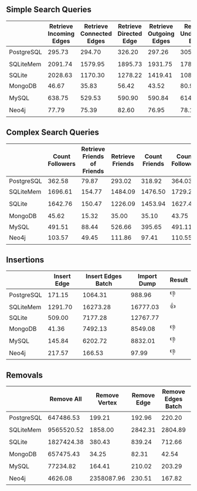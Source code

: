 ## Simple Search Queries

|            | Retrieve Incoming Edges | Retrieve Connected Edges | Retrieve Directed Edge | Retrieve Outgoing Edges | Retrieve Undirected Edge | Result       |
| ---------- | ----------------------- | ------------------------ | ---------------------- | ----------------------- | ------------------------ | ------------ |
| PostgreSQL | 295.73                  | 294.70                   | 326.20                 | 297.26                  | 305.19                   | :thumbsdown: |
| SQLiteMem  | 2091.74                 | 1579.95                  | 1895.73                | 1931.75                 | 1789.21                  | :thumbsup:   |
| SQLite     | 2028.63                 | 1170.30                  | 1278.22                | 1419.41                 | 1086.93                  |              |
| MongoDB    | 46.67                   | 35.83                    | 56.42                  | 43.52                   | 80.91                    | :thumbsdown: |
| MySQL      | 638.75                  | 529.53                   | 590.90                 | 590.84                  | 614.91                   | :thumbsdown: |
| Neo4j      | 77.79                   | 75.39                    | 82.60                  | 76.95                   | 78.16                    | :thumbsdown: |

## Complex Search Queries

|            | Count Followers | Retrieve Friends of Friends | Retrieve Friends | Count Friends | Count Followers | Result       |
| ---------- | --------------- | --------------------------- | ---------------- | ------------- | --------------- | ------------ |
| PostgreSQL | 362.58          | 79.87                       | 293.02           | 318.92        | 364.03          |              |
| SQLiteMem  | 1696.61         | 154.77                      | 1484.09          | 1476.50       | 1729.20         | :thumbsup:   |
| SQLite     | 1642.76         | 150.47                      | 1226.09          | 1453.94       | 1627.44         | :thumbsup:   |
| MongoDB    | 45.62           | 15.32                       | 35.00            | 35.10         | 43.75           | :thumbsdown: |
| MySQL      | 491.51          | 88.44                       | 526.66           | 395.65        | 491.11          |              |
| Neo4j      | 103.57          | 49.45                       | 111.86           | 97.41         | 110.55          | :thumbsdown: |

## Insertions

|            | Insert Edge | Insert Edges Batch | Import Dump | Result       |
| ---------- | ----------- | ------------------ | ----------- | ------------ |
| PostgreSQL | 171.15      | 1064.31            | 988.96      | :thumbsdown: |
| SQLiteMem  | 1291.70     | 16273.28           | 16777.03    | :thumbsup:   |
| SQLite     | 509.00      | 7177.28            | 12767.77    |              |
| MongoDB    | 41.36       | 7492.13            | 8549.08     | :thumbsdown: |
| MySQL      | 145.84      | 6202.72            | 8832.01     | :thumbsdown: |
| Neo4j      | 217.57      | 166.53             | 97.99       | :thumbsdown: |

## Removals

|            | Remove All | Remove Vertex | Remove Edge | Remove Edges Batch | Result       |
| ---------- | ---------- | ------------- | ----------- | ------------------ | ------------ |
| PostgreSQL | 647486.53  | 199.21        | 192.96      | 220.20             | :thumbsdown: |
| SQLiteMem  | 9565520.52 | 1858.00       | 2842.31     | 2804.89            | :thumbsup:   |
| SQLite     | 1827424.38 | 380.43        | 839.24      | 712.66             | :thumbsdown: |
| MongoDB    | 657475.43  | 34.25         | 82.31       | 42.54              | :thumbsdown: |
| MySQL      | 77234.82   | 164.41        | 210.02      | 203.29             | :thumbsdown: |
| Neo4j      | 4626.08    | 2358087.96    | 230.51      | 167.82             | :thumbsdown: |

